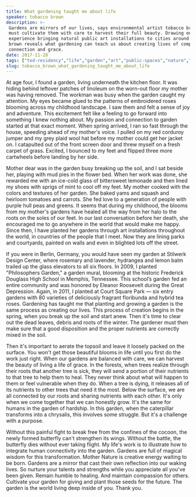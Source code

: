 ```yaml
---
title: What gardening taught me about life
speaker: tobacco brown
description: >-
 Gardens are mirrors of our lives, says environmental artist tobacco brown, and we
 must cultivate them with care to harvest their full beauty. Drawing on her
 experience bringing natural public art installations to cities around the world,
 brown reveals what gardening can teach us about creating lives of compassion,
 connection and grace.
date: 2017-11-28
tags: ["ted-residency","life","garden","art","public-spaces","nature","teaching","beauty","culture","plants"]
slug: tobacco_brown_what_gardening_taught_me_about_life
---
```


At age four, I found a garden, living underneath the kitchen floor. It was hiding behind
leftover patches of linoleum on the worn-out floor my mother was having removed. The
workman was busy when the garden caught my attention. My eyes became glued to the patterns
of embroidered roses blooming across my childhood landscape. I saw them and felt a sense
of joy and adventure. This excitement felt like a feeling to go forward into something I
knew nothing about. My passion and connection to garden started at that exact moment. When
spring arrived, I ran so fast through the house, speeding ahead of my mother's voice. I
pulled on my red corduroy jumper and my grey plaid wool hat before my mother could get her
jacket on. I catapulted out of the front screen door and threw myself on a fresh carpet of
grass. Excited, I bounced to my feet and flipped three more cartwheels before landing by
her side.

Mother dear was in the garden busy breaking up the soil, and I sat beside her, playing
with mud pies in the flower bed. When her work was done, she rewarded me with an ice-cold
glass of bittersweet lemonade and then lined my shoes with sprigs of mint to cool off my
feet. My mother cooked with the colors and textures of her garden. She baked yams and
squash and heirloom tomatoes and carrots. She fed love to a generation of people with
purple hull peas and greens. It seems that during my childhood, the blooms from my
mother's gardens have healed all the way from her halo to the roots on the soles of our
feet. In our last conversation before her death, she encouraged me to go anywhere in the
world that would make me happy. Since then, I have planted her gardens through art
installations throughout the world, in countries of the people that I meet. Now they are
lining parks and courtyards, painted on walls and even in blighted lots off the
street.

If you were in Berlin, Germany, you would have seen my garden at Stilwerk Design Center,
where rosemary and lavender, hydrangea and lemon balm trailed up the glass elevators to
all six floors. In 2009, I planted "Philosophers Garden," a garden mural, blooming at the
historic Frederick Douglass High School in Memphis, Tennessee. This school’s garden fed an
entire community and was honored by Eleanor Roosevelt during the Great Depression. Again,
in 2011, I planted at Court Square Park — six entry gardens with 80 varieties of
deliciously fragrant floribunda and hybrid tea roses. Gardening has taught me that planting
and growing a garden is the same process as creating our lives. This process of creation
begins in the spring, when you break up the soil and start anew. Then it's time to clear
out the dead leaves, debris and roots of the winter. The gardener must then make sure that
a good disposition and the proper nutrients are correctly mixed in the
soil.

Then it's important to aerate the topsoil and leave it loosely packed on the surface. You
won't get those beautiful blooms in life until you first do the work just right. When our
gardens are balanced with care, we can harvest the beauty of living a life of grace. In the
forests, when trees realize through their roots that another tree is sick, they will send
a portion of their nutrients to that tree to help them to heal. They never think about
what will happen to them or feel vulnerable when they do. When a tree is dying, it
releases all of its nutrients to other trees that need it the most. Below the surface, we
are all connected by our roots and sharing nutrients with each other. It's only when we
come together that we can honestly grow. It's the same for humans in the garden of
hardship. In this garden, when the caterpillar transforms into a chrysalis, this involves
some struggle. But it's a challenge with a purpose.

Without this painful fight to break free from the confines of the cocoon, the newly formed
butterfly can't strengthen its wings. Without the battle, the butterfly dies without ever
taking flight. My life's work is to illustrate how to integrate human connectivity into the
garden. Gardens are full of magical wisdom for this transformation. Mother Nature is
creative energy waiting to be born. Gardens are a mirror that cast their own reflection
into our waking lives. So nurture your talents and strengths while you appreciate all
you've been given. Remain humble to healing. And maintain compassion for others. Cultivate
your garden for giving and plant those seeds for the future. The garden is the world
living deep inside of you. Thank you.

<!--
ad_duration=3.33
comment_count=27
event="TED Residency"
external_start_time=0
has_talk_citation=0
intro_duration=11.82
is_subtitle_required="False"
is_talk_featured="True"
language="en"
language_swap="False"
native_language="en"
number_of_related_talks=6
number_of_speakers=1
number_of_subtitled_videos=21
number_of_tags=10
number_of_talk_download_languages=21
number_of_talk_more_resources=0
number_of_talk_recommendations=3
number_of_talks_take_actions=0
post_ad_duration=0.83
published_timestamp="2018-05-31 14:52:37"
recording_date="2017-11-28"
speaker_description="Social artist"
speaker_is_published=1
speaker_name="tobacco brown"
talk_more_resources=[]
talk_name="What gardening taught me about life"
talk_recommendations_blurb="More resources curated by tobacco brown"
talks_tags=["ted-residency","life","garden","art","public-spaces","nature","teaching","beauty","culture","plants"]
talks_take_action=[]
url_audio="https://download.ted.com/talks/TobaccoBrown_2017S.mp3?apikey=acme-roadrunner"
url_photo_speaker="https://pe.tedcdn.com/images/ted/5c2a7e0d73fe7d60d1801edfb555eac08333ce1b_254x191.jpg"
url_photo_talk="https://s3.amazonaws.com/talkstar-photos/uploads/3fefba1a-6f46-407c-8bcd-dd69e11a7753/TobaccoBrown_2017S-embed.jpg"
url_webpage="https://www.ted.com/talks/tobacco_brown_what_gardening_taught_me_about_life"
video_type_name="TED Stage Talk"
-->